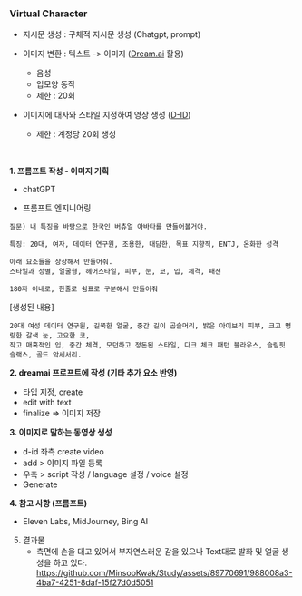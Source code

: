 ### Virtual Character

- 지시문 생성 : 구체적 지시문 생성 (Chatgpt, prompt)

- 이미지 변환 : 텍스트 -> 이미지 ([Dream.ai](https://dream.ai/) 활용)
  - 음성
  - 입모양 동작
  - 제한 : 20회

- 이미지에 대사와 스타일 지정하여 영상 생성 ([D-ID](https://d-id.com/))
  - 제한 : 계정당 20회 생성


</br>

**1. 프롬프트 작성 - 이미지 기획**

  - chatGPT
  
  - 프롬프트 엔지니어링


```
질문) 내 특징을 바탕으로 한국인 버츄얼 아바타를 만들어볼거야.

특징: 20대, 여자, 데이터 연구원, 조용한, 대담한, 목표 지향적, ENTJ, 온화한 성격

아래 요소들을 상상해서 만들어줘.
스타일과 성별, 얼굴형, 헤어스타일, 피부, 눈, 코, 입, 체격, 패션
```
```
180자 이내로, 한줄로 쉼표로 구분해서 만들어줘
```

[생성된 내용]
```
20대 여성 데이터 연구원, 길쭉한 얼굴, 중간 길이 곱슬머리, 밝은 아이보리 피부, 크고 명랑한 갈색 눈, 고요한 코,
작고 매혹적인 입, 중간 체격, 모던하고 정돈된 스타일, 다크 체크 패턴 블라우스, 슬림핏 슬랙스, 골드 악세서리.
```

**2. dreamai 프로프트에 작성 (기타 추가 요소 반영)**
   - 타입 지정, create
   - edit with text
   - finalize => 이미지 저장

  
**3. 이미지로 말하는 동영상 생성**
   - d-id 좌측 create video
   - add > 이미지 파일 등록
   - 우측 > script 작성 / language 설정 / voice 설정
   - Generate


**4. 참고 사항 (프롬프트)**
   - Eleven Labs, MidJourney, Bing AI


5. 결과물
   - 측면에 손을 대고 있어서 부자연스러운 감을 있으나 Text대로 발화 및 얼굴 생성을 하고 있다.
     https://github.com/MinsooKwak/Study/assets/89770691/988008a3-4ba7-4251-8daf-15f27d0d5051
     
